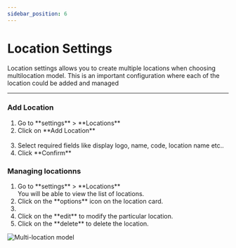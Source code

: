 ```yaml
---
sidebar_position: 6
---
```


# Location Settings

Location settings allows you to create multiple locations when choosing multilocation model. This is an important configuration where each of the location could be added and managed

<hr/>

### Add Location
<ol>
<li>Go to **settings** > **Locations**</li>
<li>Click on **Add Location**</li><br/>
<li>Select required fields like display logo, name, code, location name etc..</li>
<li>Click **Confirm**</li>
</ol>

### Managing locationns
<ol>
<li>Go to **settings** > **Locations** </li>
You will be able to view the  list of locations. 
<li>Click on the **options** icon on the location card.<li>
<li>Click on the **edit** to modify the particular location.</li>
<li>Click on the **delete** to delete the location.</li>
</ol>

![Multi-location model](/img/multilocation-model.png)